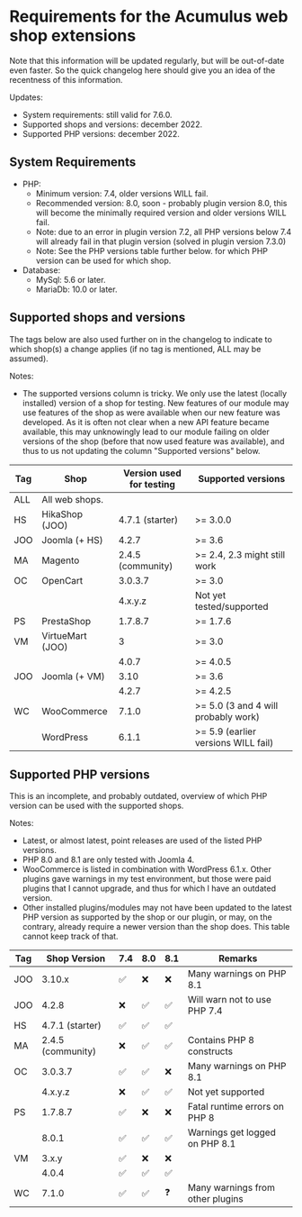 Requirements for the Acumulus web shop extensions
=================================================

Note that this information will be updated regularly, but will be out-of-date
even faster. So the quick changelog here should give you an idea of the
recentness of this information.

Updates:

- System requirements: still valid for 7.6.0.
- Supported shops and versions: december 2022.
- Supported PHP versions: december 2022.

System Requirements
-------------------

- PHP:
    * Minimum version: 7.4, older versions WILL fail.
    * Recommended version: 8.0, soon - probably plugin version 8.0, this will
      become the minimally required version and older versions WILL fail.
    * Note: due to an error in plugin version 7.2, all PHP versions below 7.4
      will already fail in that plugin version (solved in plugin version 7.3.0)
    * Note: See the PHP versions table further below. for which PHP version can
      be used for which shop.
- Database:
    * MySql: 5.6 or later.
    * MariaDb: 10.0 or later.

Supported shops and versions
----------------------------
The tags below are also used further on in the changelog to indicate to which
shop(s) a change applies (if no tag is mentioned, ALL may be assumed).

Notes:

- The supported versions column is tricky. We only use the latest (locally
  installed) version of a shop for testing. New features of our module may use
  features of the shop as were available when our new feature was developed.
  As it is often not clear when a new API feature became available, this may
  unknowingly lead to our module failing on older versions of the shop (before
  that now used feature was available), and thus to us not updating the column
  "Supported versions" below.

| Tag | Shop             | Version used for testing | Supported versions                  |
|-----|------------------|--------------------------|-------------------------------------|
| ALL | All web shops.   |                          |                                     |
| HS  | HikaShop (JOO)   | 4.7.1 (starter)          | >= 3.0.0                            |
| JOO | Joomla (+ HS)    | 4.2.7                    | >= 3.6                              |
| MA  | Magento          | 2.4.5 (community)        | >= 2.4, 2.3 might still work        |
| OC  | OpenCart         | 3.0.3.7                  | >= 3.0                              |
|     |                  | 4.x.y.z                  | Not yet tested/supported            |
| PS  | PrestaShop       | 1.7.8.7                  | >= 1.7.6                            |
| VM  | VirtueMart (JOO) | 3                        | >= 3.0                              |
|     |                  | 4.0.7                    | >= 4.0.5                            |
| JOO | Joomla (+ VM)    | 3.10                     | >= 3.6                              |
|     |                  | 4.2.7                    | >= 4.2.5                            |
| WC  | WooCommerce      | 7.1.0                    | >= 5.0 (3 and 4 will probably work) |
|     | WordPress        | 6.1.1                    | >= 5.9 (earlier versions WILL fail) |

Supported PHP versions
----------------------
This is an incomplete, and probably outdated, overview of which PHP version can
be used with the supported shops.

Notes:

- Latest, or almost latest, point releases are used of the listed PHP versions.
- PHP 8.0 and 8.1 are only tested with Joomla 4.
- WooCommerce is listed in combination with WordPress 6.1.x. Other plugins gave
  warnings in my test environment, but those were paid plugins that I cannot
  upgrade, and thus for which I have an outdated version.
- Other installed plugins/modules may not have been updated to the latest
  PHP version as supported by the shop or our plugin, or may, on the contrary,
  already require a newer version than the shop does. This table cannot keep
  track of that.

| Tag | Shop Version      | 7.4 | 8.0 | 8.1 | Remarks                          |
|-----|-------------------|-----|-----|-----|----------------------------------|
| JOO | 3.10.x            | ✅   | ❌   | ❌   | Many warnings on PHP 8.1         |
| JOO | 4.2.8             | ❌   | ✅   | ✅   | Will warn not to use PHP 7.4     |
| HS  | 4.7.1 (starter)   | ✅   | ✅   | ✅   |                                  |
| MA  | 2.4.5 (community) | ❌   | ✅   | ✅   | Contains PHP 8 constructs        |
| OC  | 3.0.3.7           | ✅   | ✅   | ❌   | Many warnings on PHP 8.1         |
|     | 4.x.y.z           | ❌   | ✅   | ✅   | Not yet supported                |
| PS  | 1.7.8.7           | ✅   | ❌   | ❌   | Fatal runtime errors on PHP 8    |
|     | 8.0.1             | ✅   | ✅   | ✅   | Warnings get logged on PHP 8.1   |
| VM  | 3.x.y             | ✅   | ❌   | ❌   |                                  |
|     | 4.0.4             | ✅   | ✅   | ✅   |                                  |
| WC  | 7.1.0             | ✅   | ✅   | ❓   | Many warnings from other plugins |
